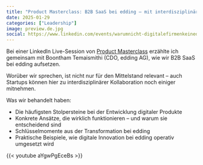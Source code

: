 ```yaml
---
title: "Product Masterclass: B2B SaaS bei edding – mit interdisziplinären Teams"
date: 2025-01-29
categories: ["Leadership"]
image: preview.de.jpg
social: https://www.linkedin.com/events/warumnicht-digitalefirmenkeined7287516741629321216/comments/
---
```


Bei einer LinkedIn Live-Session von [Product Masterclass](https://www.product-masterclass.com/de) erzählte ich gemeinsam mit Boontham Temaismithi (CDO, edding AG), wie wir B2B SaaS bei edding aufsetzen.

Worüber wir sprechen, ist nicht nur für den Mittelstand relevant – auch Startups können hier zu interdisziplinärer Kollaboration noch einiger mitnehmen.

Was wir behandelt haben:

- Die häufigsten Stolpersteine bei der Entwicklung digitaler Produkte
- Konkrete Ansätze, die wirklich funktionieren – und warum sie entscheidend sind
- Schlüsselmomente aus der Transformation bei edding
- Praktische Beispiele, wie digitale Innovation bei edding operativ umgesetzt wird

{{< youtube aYgwPgEceBs >}}
